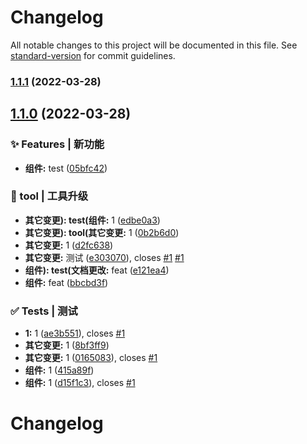 # Changelog

All notable changes to this project will be documented in this file. See [standard-version](https://github.com/conventional-changelog/standard-version) for commit guidelines.

### [1.1.1](https://github.com/LK-Champ/web-components-ui-design/compare/v1.1.0...v1.1.1) (2022-03-28)

## [1.1.0](https://github.com/LK-Champ/web-components-ui-design/compare/v0.0.3...v1.1.0) (2022-03-28)


### ✨ Features | 新功能

* **组件:** test ([05bfc42](https://github.com/LK-Champ/web-components-ui-design/commit/05bfc42e75ff22be3e7dd379c610a3221b2e5d59))


### 🚀 tool | 工具升级

* **其它变更): test(组件:** 1 ([edbe0a3](https://github.com/LK-Champ/web-components-ui-design/commit/edbe0a330918cb803e38fdc3f7ed1ba1a896d6e7))
* **其它变更): tool(其它变更:** 1 ([0b2b6d0](https://github.com/LK-Champ/web-components-ui-design/commit/0b2b6d089437a2e887e38822fd075666717332d9))
* **其它变更:** 1 ([d2fc638](https://github.com/LK-Champ/web-components-ui-design/commit/d2fc638c0e0084492bf78abbb7486c7fbd8679bd))
* **其它变更:** 测试 ([e303070](https://github.com/LK-Champ/web-components-ui-design/commit/e3030706e4976c3bd003f484646679bb48f8e235)), closes [#1](https://github.com/LK-Champ/web-components-ui-design/issues/1) [#1](https://github.com/LK-Champ/web-components-ui-design/issues/1)
* **组件): test(文档更改:** feat ([e121ea4](https://github.com/LK-Champ/web-components-ui-design/commit/e121ea48ee26739c3d7b4feb7c516df835192aa1))
* **组件:** feat ([bbcbd3f](https://github.com/LK-Champ/web-components-ui-design/commit/bbcbd3f8be15f44ff7b9f7e8662bc6c78a1ac259))


### ✅ Tests | 测试

* **1:** 1 ([ae3b551](https://github.com/LK-Champ/web-components-ui-design/commit/ae3b5511ff291cc02e157d3d90080b2e43bb5acb)), closes [#1](https://github.com/LK-Champ/web-components-ui-design/issues/1)
* **其它变更:** 1 ([8bf3ff9](https://github.com/LK-Champ/web-components-ui-design/commit/8bf3ff98feaaca228cadbd3e2693ca631f083b28))
* **其它变更:** 1 ([0165083](https://github.com/LK-Champ/web-components-ui-design/commit/0165083a243345c9ee8559e073c6631064223417)), closes [#1](https://github.com/LK-Champ/web-components-ui-design/issues/1)
* **组件:** 1 ([415a89f](https://github.com/LK-Champ/web-components-ui-design/commit/415a89f8af2c62a8ae23d125aeef7bb5433ef61d))
* **组件:** 1 ([d15f1c3](https://github.com/LK-Champ/web-components-ui-design/commit/d15f1c3e6d02d85e07b4936f18097f429db37ce1)), closes [#1](https://github.com/LK-Champ/web-components-ui-design/issues/1)

# Changelog